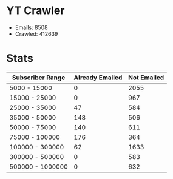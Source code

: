 # YT Crawler
- Emails: 8508
- Crawled: 412639

# Stats
| Subscriber Range  | Already Emailed | Not Emailed |
|-------|-------|-------|
| 5000 - 15000 | 0 | 2055 |
| 15000 - 25000 | 0 | 967 |
| 25000 - 35000 | 47 | 584 |
| 35000 - 50000 | 148 | 506 |
| 50000 - 75000 | 140 | 611 |
| 75000 - 100000 | 176 | 364 |
| 100000 - 300000 | 62 | 1633 |
| 300000 - 500000 | 0 | 583 |
| 500000 - 1000000 | 0 | 632 |
